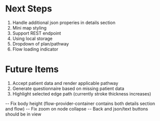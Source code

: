 # Next Steps

1. Handle additional json properies in details section
2. Mini map styling
3. Support REST endpoint
4. Using local storage
5. Dropdown of plan/pathway
6. Flow loading indicator

# Future Items

1. Accept patient data and render applicable pathway
2. Generate questionnaire based on missing patient data
3. Highlight selected edge path (currently stroke thickness increases)


-- Fix body height (flow-provider-container contains both details section and flow)
-- Fix zoom on node collapse
-- Back and json/text buttons should be in view
